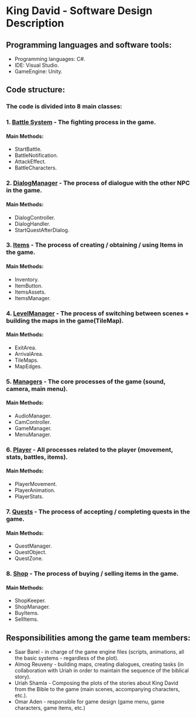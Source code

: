 # King David - Software Design Description



## Programming languages and software tools:
* Programming languages: C#.
* IDE: Visual Studio.
* GameEngine: Unity.

## Code structure:
### The code is divided into 8 main classes:
### 1. [Battle System](https://github.com/LeveI-Up/KingDavid/tree/main/Assets/Scripts/BattleSystem) - The fighting process in the game.
#### Main Methods:
* StartBattle.
* BattleNotification.
* AttackEffect.
* BattleCharacters.
### 2. [DialogManager](https://github.com/LeveI-Up/KingDavid/tree/main/Assets/Scripts/DialogManager) - The process of dialogue with the other NPC in the game.
#### Main Methods:
* DialogController.
* DialogHandler.
* StartQuestAfterDialog.
### 3. [Items](https://github.com/LeveI-Up/KingDavid/tree/main/Assets/Scripts/Items) - The process of creating / obtaining / using Items in the game.
#### Main Methods:
* Inventory.
* ItemButton.
* ItemsAssets.
* ItemsManager.
### 4. [LevelManager](https://github.com/LeveI-Up/KingDavid/tree/main/Assets/Scripts/LevelManager) - The process of switching between scenes + building the maps in the game(TileMap).
#### Main Methods:
* ExitArea.
* ArrivalArea.
* TileMaps.
* MapEdges.
### 5. [Managers](https://github.com/LeveI-Up/KingDavid/tree/main/Assets/Scripts/Managers) - The core processes of the game (sound, camera, main menu).
#### Main Methods:
* AudioManager.
* CamController.
* GameManager.
* MenuManager.
### 6. [Player](https://github.com/LeveI-Up/KingDavid/tree/main/Assets/Scripts/Player) - All processes related to the player (movement, stats, battles, items).
#### Main Methods:
* PlayerMovement.
* PlayerAnimation.
* PlayerStats.
### 7. [Quests](https://github.com/LeveI-Up/KingDavid/tree/main/Assets/Scripts/Quests) -  The process of accepting / completing quests in the game.
#### Main Methods:
* QuestManager.
* QuestObject.
* QuestZone.
### 8. [Shop](https://github.com/LeveI-Up/KingDavid/tree/main/Assets/Scripts/Shop) - The process of buying / selling items in the game.
#### Main Methods:
* ShopKeeper.
* ShopManager.
* BuyItems.
* SellItems.

## Responsibilities among the game team members:
* Saar Barel - in charge of the game engine files (scripts, animations, all the basic systems - regardless of the plot).
* Almog Reuveny - building maps, creating dialogues, creating tasks (in collaboration with Uriah in order to maintain the sequence of the biblical story).
* Uriah Shamla - Composing the plots of the stories about King David from the Bible to the game (main scenes, accompanying characters, etc.).
* Omar Aden - responsible for game design (game menu, game characters, game items, etc.)






